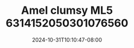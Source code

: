 --- 
title: "Amel clumsy ML5 6314152050301076560"
description: "    Amel clumsy ML5 6314152050301076560 telegram full terbaru"
date: 2024-10-31T10:10:47-08:00
file_code: "dv9fw9rcxvfi"
draft: false
cover: "wstyrkn34u3h0yvh.jpg"
tags: ["Amel", "clumsy", "bokep-indo", "bokep-viral", "bokep-ig"]
length: 1145
fld_id: "1482658"
foldername: "Amel clumsy"
categories: ["Amel clumsy"]
views: 0
---